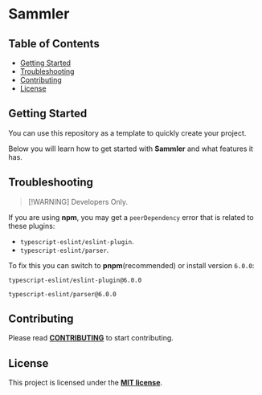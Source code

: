 # Sammler

## Table of Contents

-   [Getting Started](#getting-started)
-   [Troubleshooting](#troubleshooting)
-   [Contributing](#contributing)
-   [License](#license)

## Getting Started

You can use this repository as a template to quickly create your project.

Below you will learn how to get started with **Sammler**
and what features it has.

## Troubleshooting

> \[!WARNING]
> Developers Only.

If you are using **npm**, you may get a `peerDependency` error
that is related to these plugins:

-   `typescript-eslint/eslint-plugin`.
-   `typescript-eslint/parser`.

To fix this you can switch to **pnpm**(recommended) or install version `6.0.0`:

```shell
typescript-eslint/eslint-plugin@6.0.0
```

```shell
typescript-eslint/parser@6.0.0
```

## Contributing

Please read [**CONTRIBUTING**](https://github.com/archoleat/.github/blob/main/CONTRIBUTING.md)
to start contributing.

## License

This project is licensed under the [**MIT license**](LICENSE).
